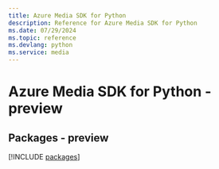 ```yaml
---
title: Azure Media SDK for Python
description: Reference for Azure Media SDK for Python
ms.date: 07/29/2024
ms.topic: reference
ms.devlang: python
ms.service: media
---
```

# Azure Media SDK for Python - preview
## Packages - preview
[!INCLUDE [packages](media-index.md)]